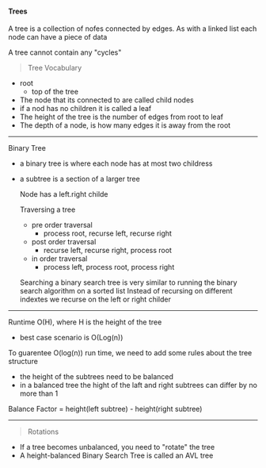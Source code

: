 #### Trees

A tree is a collection of nofes connected by edges. 
As with a linked list each node can have a piece of data

A tree cannot contain any "cycles"

> Tree Vocabulary
- root
  - top of the tree
- The node that its connected to are called child nodes
- if a nod has no children it is called a leaf
- The height of the tree is the number of edges from root to leaf
- The depth of a node, is how many edges it is away from the root

---
Binary Tree

- a binary tree is where each node has at most two childress
- a subtree is a section of a larger tree

  Node has a left.right childe

  Traversing a tree
  - pre order traversal
    - process root, recurse left, recurse right 
  - post order traversal
    - recurse left, recurse right, process root
  - in order traversal
    - process left, process root, process right
   
  Searching a binary search tree is very similar to running the binary search algorithm on a sorted list
  Instead of recursing on different indextes we recurse on the left or right childer
---
Runtime O(H), where H is the height of the tree
- best case scenario is O(Log(n))

To guarentee O(log(n)) run time, we need to add some rules about the tree structure
- the height of the subtrees need to be balanced
- in a balanced tree the hight of the laft and right subtrees can differ by no more than 1

Balance Factor = height(left subtree) - height(right subtree)


---
> Rotations
- If a tree becomes unbalanced, you need to "rotate" the tree
- A height-balanced Binary Search Tree is called an AVL tree
